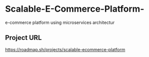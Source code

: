 # Scalable-E-Commerce-Platform-
e-commerce platform using microservices architectur

## Project URL
https://roadmap.sh/projects/scalable-ecommerce-platform

